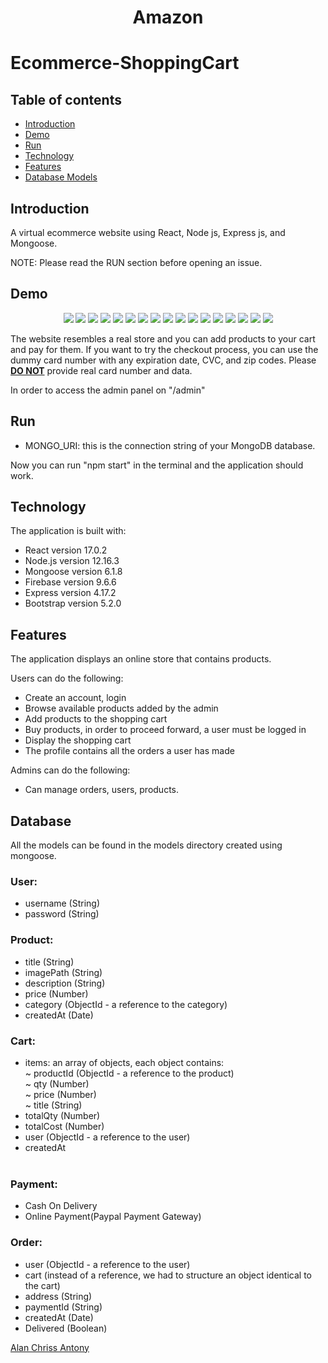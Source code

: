 <h1 align="center">Amazon<h1/>

# Ecommerce-ShoppingCart


## Table of contents

- [Introduction](#introduction)
- [Demo](#demo)
- [Run](#run)
- [Technology](#technology)
- [Features](#features)
- [Database Models](#database)

## Introduction

A virtual ecommerce website using React, Node js, Express js, and Mongoose.

NOTE: Please read the RUN section before opening an issue.

## Demo

<p align="center">
<img src="https://imgur.com/AUANDIe.png"/>
<img src="https://imgur.com/ttUp2cr.png"/>
<img src="https://imgur.com/Q2eD0Ch.png"/>
<img src="https://imgur.com/u7QgIXP.png"/>
<img src="https://imgur.com/leiBFEb.png"/>

<img src="https://imgur.com/eG2LmmH.png"/>
<img src="https://imgur.com/M26A2bA.png"/>
<img src="https://imgur.com/UEWyeHs.png"/>
<img src="https://imgur.com/SSvN2Xo.png"/>
<img src="https://imgur.com/AkcApjM.png"/>

<img src="https://imgur.com/foLzkN4.png"/>
<img src="https://imgur.com/EP1UcYI.png"/>
<img src="https://imgur.com/uRWhLIN.png"/>
<img src="https://imgur.com/Fyul6Fp.png"/>
<img src="https://imgur.com/C2zV6l1.png"/>

<img src="https://imgur.com/cpign8g.png"/>
<img src="https://imgur.com/EYsweEs.png"/>
</p>


The website resembles a real store and you can add products to your cart and pay for them. If you want to try the checkout process, you can use the dummy card number with any expiration date, CVC, and zip codes. Please <u><b>DO NOT</b></u> provide real card number and data.

In order to access the admin panel on "/admin"

## Run


- MONGO_URI: this is the connection string of your MongoDB database.

Now you can run "npm start" in the terminal and the application should work.

## Technology

The application is built with:

- React version 17.0.2
- Node.js version 12.16.3
- Mongoose version 6.1.8
- Firebase version 9.6.6
- Express version 4.17.2
- Bootstrap version 5.2.0


## Features

The application displays an online store that contains products.

Users can do the following:

- Create an account, login
- Browse available products added by the admin
- Add products to the shopping cart
- Buy products, in order to proceed forward, a user must be logged in
- Display the shopping cart
- The profile contains all the orders a user has made

Admins can do the following:

- Can manage orders, users, products.

## Database

All the models can be found in the models directory created using mongoose.

### User:

- username (String)
- password (String)


### Product:

- title (String)
- imagePath (String)
- description (String)
- price (Number)
- category (ObjectId - a reference to the category)
- createdAt (Date)

### Cart:

- items: an array of objects, each object contains: <br>
  ~ productId (ObjectId - a reference to the product) <br>
  ~ qty (Number) <br>
  ~ price (Number) <br>
  ~ title (String) <br>
- totalQty (Number)
- totalCost (Number)
- user (ObjectId - a reference to the user)
- createdAt
  <br><br>
  
  
### Payment:
  
- Cash On Delivery
- Online Payment(Paypal Payment Gateway)  
  

### Order:

- user (ObjectId - a reference to the user)
- cart (instead of a reference, we had to structure an object identical to the cart)
- address (String)
- paymentId (String)
- createdAt (Date)
- Delivered (Boolean)

  

[Alan Chriss Antony](https://github.com/alanchrissantony)
